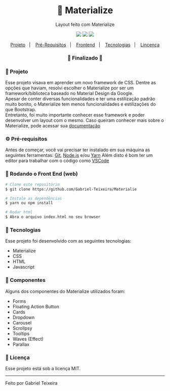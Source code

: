 <h1 align="center">
    🚀 Materialize
</h1>
<p align="center">Layout feito com Materialize</p>

<p align="center">
  <img src="https://img.shields.io/static/v1?label=materialize%20version&message=1.0.0&color=ee6e73" />
  <!--<img src="https://img.shields.io/badge/repo%20size-2.00%20MB-informational" />-->
  <img src="https://img.shields.io/badge/last%20commit-september-important" />
  <img src="https://img.shields.io/badge/license-MIT-success"/>
</p>

<p align="center">
  <a href="#-projeto">Projeto</a>&nbsp;&nbsp;&nbsp;|&nbsp;&nbsp;&nbsp;
  <a href="#-pré-requisitos">Pré-Requisitos</a>&nbsp;&nbsp;&nbsp;|&nbsp;&nbsp;&nbsp;
  <a href="#-rodando-o-front-end-web">Frontend</a>&nbsp;&nbsp;&nbsp;|&nbsp;&nbsp;&nbsp;
  <a href="#-tecnologias">Tecnologias</a>&nbsp;&nbsp;&nbsp;|&nbsp;&nbsp;&nbsp;
  <a href="#-licença">Lincença</a>
</p>

<h3 align="center"> 
🚧  Finalizado  🚧
</h3>

### 📖 Projeto
Esse projeto visava em aprender um novo framework de CSS. Dentre as opções que haviam, resolvi escolher o Materialize por ser um framework/biblioteca baseado no Material
Design da Google. 
<br>
Apesar de conter diversas funcionalidades e ter uma estilização padrão muito bonito, o Materialize tem menos funcionalidades e estilizações do que Bootstrap.
<br>
Entretanto, foi muito importante conhecer esse framework e poder desenvolver um layout com o mesmo. Caso queiram conhecer mais sobre o Materialize, pode acessar sua 
[documentação](https://materializecss.com/)


### ⚙ Pré-requisitos

Antes de começar, você vai precisar ter instalado em sua máquina as seguintes ferramentas:
[Git](https://git-scm.com), [Node.js](https://nodejs.org/en/) e/ou [Yarn](https://https://yarnpkg.com/) 
Além disto é bom ter um editor para trabalhar com o código como [VSCode](https://code.visualstudio.com/)

### 🎲 Rodando o Front End (web)

```bash
# Clone este repositório
$ git clone https://github.com/Gabriel-Teixeira/Materialie

# Instale as dependências
$ yarn ou npm install

# Rodar html
$ Abra o arquivo index.html no seu browser
```

### 🚀 Tecnologias

Esse projeto foi desenvolvido com as seguintes tecnologias:

- Materialize
- CSS
- HTML
- Javascript

### 📕 Componentes 

Alguns dos componentes do Materialize utilizados foram:

- Forms
- Floating Action Button
- Cards
- Dropdown
- Carousel
- Scrollpsy
- Tooltips
- Waves (Effect)
- Parallax


### 📝 Licença

Esse projeto está sob a licença MIT.

<hr/>

Feito por Gabriel Teixeira

